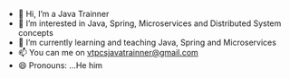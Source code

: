 - 👋 Hi, I’m a Java Trainner
- 👀 I’m interested in Java, Spring, Microservices and Distributed System concepts
- 🌱 I’m currently learning and teaching Java, Spring and Microservices
- 📫 You can me on vtpcsjavatrainner@gmail.com
- 😄 Pronouns: ...He him

<!---
vtjavatrainner/vtjavatrainner is a ✨ special ✨ repository because its `README.md` (this file) appears on your GitHub profile.
You can click the Preview link to take a look at your changes.
--->
